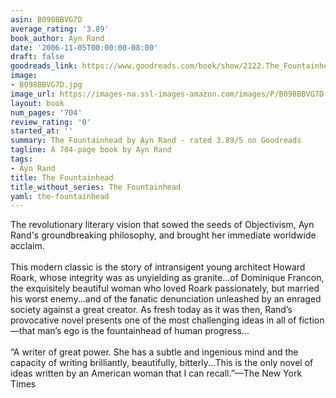 ```yaml
---
asin: B098BBVG7D
average_rating: '3.89'
book_author: Ayn Rand
date: '2006-11-05T00:00:00-08:00'
draft: false
goodreads_link: https://www.goodreads.com/book/show/2122.The_Fountainhead
image:
- B098BBVG7D.jpg
image_url: https://images-na.ssl-images-amazon.com/images/P/B098BBVG7D.01._SCLZZZZZZZ.jpg
layout: book
num_pages: '704'
review_rating: '0'
started_at: ''
summary: The Fountainhead by Ayn Rand - rated 3.89/5 on Goodreads
tagline: A 704-page book by Ayn Rand
tags:
- Ayn Rand
title: The Fountainhead
title_without_series: The Fountainhead
yaml: the-fountainhead
---
```


The revolutionary literary vision that sowed the seeds of Objectivism, Ayn Rand's groundbreaking philosophy, and brought her immediate worldwide acclaim.<br /><br />This modern classic is the story of intransigent young architect Howard Roark, whose integrity was as unyielding as granite...of Dominique Francon, the exquisitely beautiful woman who loved Roark passionately, but married his worst enemy...and of the fanatic denunciation unleashed by an enraged society against a great creator. As fresh today as it was then, Rand’s provocative novel presents one of the most challenging ideas in all of fiction—that man’s ego is the fountainhead of human progress...<br /><br />“A writer of great power. She has a subtle and ingenious mind and the capacity of writing brilliantly, beautifully, bitterly...This is the only novel of ideas written by an American woman that I can recall.”—The New York Times